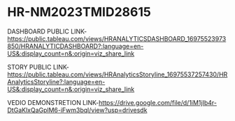 # HR-NM2023TMID28615


DASHBOARD PUBLIC LINK-https://public.tableau.com/views/HRANALYTICSDASHBOARD_16975523973850/HRANALYTICDASHBOARD?:language=en-US&:display_count=n&:origin=viz_share_link


STORY PUBLIC LINK-https://public.tableau.com/views/HRAnalyticsStoryline_16975537257430/HRAnalyticsStoryline?:language=en-US&:display_count=n&:origin=viz_share_link


VEDIO DEMONSTRETION LINK-https://drive.google.com/file/d/1iM1jIb4r-DtGaKlxQaGplM6-iFwm3bql/view?usp=drivesdk
